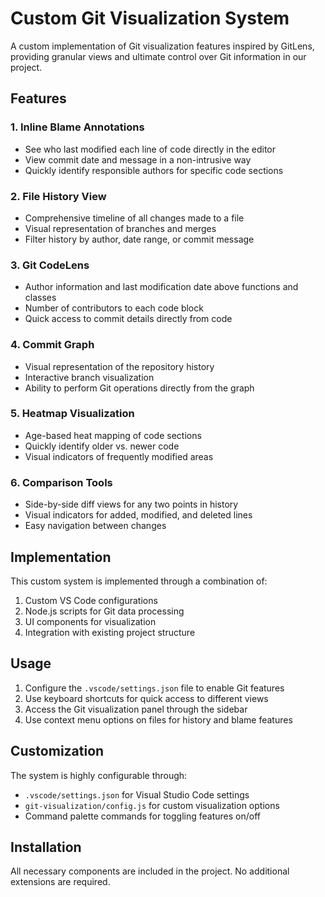 # Custom Git Visualization System

A custom implementation of Git visualization features inspired by GitLens, providing granular views and ultimate control over Git information in our project.

## Features

### 1. Inline Blame Annotations
- See who last modified each line of code directly in the editor
- View commit date and message in a non-intrusive way
- Quickly identify responsible authors for specific code sections

### 2. File History View
- Comprehensive timeline of all changes made to a file
- Visual representation of branches and merges
- Filter history by author, date range, or commit message

### 3. Git CodeLens
- Author information and last modification date above functions and classes
- Number of contributors to each code block
- Quick access to commit details directly from code

### 4. Commit Graph
- Visual representation of the repository history
- Interactive branch visualization
- Ability to perform Git operations directly from the graph

### 5. Heatmap Visualization
- Age-based heat mapping of code sections
- Quickly identify older vs. newer code
- Visual indicators of frequently modified areas

### 6. Comparison Tools
- Side-by-side diff views for any two points in history
- Visual indicators for added, modified, and deleted lines
- Easy navigation between changes

## Implementation

This custom system is implemented through a combination of:
1. Custom VS Code configurations
2. Node.js scripts for Git data processing
3. UI components for visualization
4. Integration with existing project structure

## Usage

1. Configure the `.vscode/settings.json` file to enable Git features
2. Use keyboard shortcuts for quick access to different views
3. Access the Git visualization panel through the sidebar
4. Use context menu options on files for history and blame features

## Customization

The system is highly configurable through:
- `.vscode/settings.json` for Visual Studio Code settings
- `git-visualization/config.js` for custom visualization options
- Command palette commands for toggling features on/off

## Installation

All necessary components are included in the project. No additional extensions are required. 